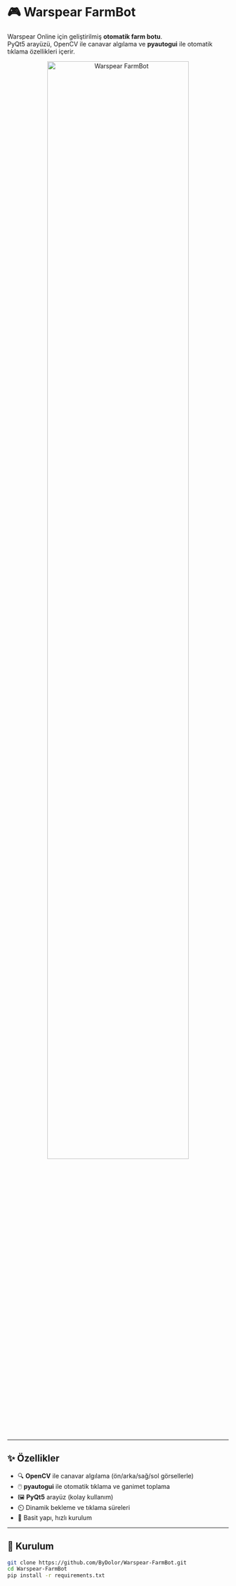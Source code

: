# 🎮 Warspear FarmBot

Warspear Online için geliştirilmiş **otomatik farm botu**.  
PyQt5 arayüzü, OpenCV ile canavar algılama ve **pyautogui** ile otomatik tıklama özellikleri içerir.

<p align="center">
  <img src="docs/screenshot.png" alt="Warspear FarmBot" width="80%"/>
</p>

---

## ✨ Özellikler
- 🔍 **OpenCV** ile canavar algılama (ön/arka/sağ/sol görsellerle)
- 🖱️ **pyautogui** ile otomatik tıklama ve ganimet toplama
- 🖼️ **PyQt5** arayüz (kolay kullanım)
- ⏲️ Dinamik bekleme ve tıklama süreleri
- 💾 Basit yapı, hızlı kurulum

---

## 🚀 Kurulum

```bash
git clone https://github.com/ByDolor/Warspear-FarmBot.git
cd Warspear-FarmBot
pip install -r requirements.txt
